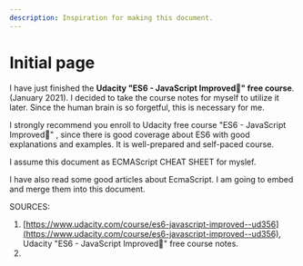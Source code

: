 ```yaml
---
description: Inspiration for making this document.
---
```


# Initial page

I have just finished the **Udacity "ES6 - JavaScript Improved" free course**. \(January 2021\). I decided to take the course notes for myself to utilize it later. Since the human brain is so forgetful, this is necessary for me.

I strongly recommend you enroll to Udacity free course "ES6 - JavaScript Improved" , since there is good coverage about ES6 with good explanations and examples. It is well-prepared and self-paced course.

I assume this document as ECMAScript CHEAT SHEET for myslef.

I have also read some good articles about EcmaScript. I am going to embed and merge them into this document.

SOURCES:

1. [https://www.udacity.com/course/es6-javascript-improved--ud356](https://www.udacity.com/course/es6-javascript-improved--ud356), Udacity "ES6 - JavaScript Improved" free course notes.
2. 


